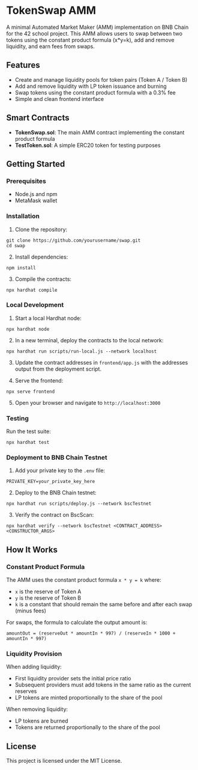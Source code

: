 # TokenSwap AMM

A minimal Automated Market Maker (AMM) implementation on BNB Chain for the 42 school project. This AMM allows users to swap between two tokens using the constant product formula (x*y=k), add and remove liquidity, and earn fees from swaps.

## Features

- Create and manage liquidity pools for token pairs (Token A / Token B)
- Add and remove liquidity with LP token issuance and burning
- Swap tokens using the constant product formula with a 0.3% fee
- Simple and clean frontend interface

## Smart Contracts

- **TokenSwap.sol**: The main AMM contract implementing the constant product formula
- **TestToken.sol**: A simple ERC20 token for testing purposes

## Getting Started

### Prerequisites

- Node.js and npm
- MetaMask wallet

### Installation

1. Clone the repository:
```shell
git clone https://github.com/yourusername/swap.git
cd swap
```

2. Install dependencies:
```shell
npm install
```

3. Compile the contracts:
```shell
npx hardhat compile
```

### Local Development

1. Start a local Hardhat node:
```shell
npx hardhat node
```

2. In a new terminal, deploy the contracts to the local network:
```shell
npx hardhat run scripts/run-local.js --network localhost
```

3. Update the contract addresses in `frontend/app.js` with the addresses output from the deployment script.

4. Serve the frontend:
```shell
npx serve frontend
```

5. Open your browser and navigate to `http://localhost:3000`

### Testing

Run the test suite:
```shell
npx hardhat test
```

### Deployment to BNB Chain Testnet

1. Add your private key to the `.env` file:
```
PRIVATE_KEY=your_private_key_here
```

2. Deploy to the BNB Chain testnet:
```shell
npx hardhat run scripts/deploy.js --network bscTestnet
```

3. Verify the contract on BscScan:
```shell
npx hardhat verify --network bscTestnet <CONTRACT_ADDRESS> <CONSTRUCTOR_ARGS>
```

## How It Works

### Constant Product Formula

The AMM uses the constant product formula `x * y = k` where:
- `x` is the reserve of Token A
- `y` is the reserve of Token B
- `k` is a constant that should remain the same before and after each swap (minus fees)

For swaps, the formula to calculate the output amount is:
```
amountOut = (reserveOut * amountIn * 997) / (reserveIn * 1000 + amountIn * 997)
```

### Liquidity Provision

When adding liquidity:
- First liquidity provider sets the initial price ratio
- Subsequent providers must add tokens in the same ratio as the current reserves
- LP tokens are minted proportionally to the share of the pool

When removing liquidity:
- LP tokens are burned
- Tokens are returned proportionally to the share of the pool

## License

This project is licensed under the MIT License.
